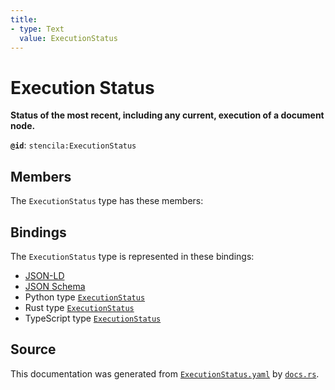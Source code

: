 ```yaml
---
title:
- type: Text
  value: ExecutionStatus
---
```


# Execution Status

**Status of the most recent, including any current, execution of a document node.**

**`@id`**: `stencila:ExecutionStatus`

## Members

The `ExecutionStatus` type has these members:



## Bindings

The `ExecutionStatus` type is represented in these bindings:

- [JSON-LD](https://stencila.dev/ExecutionStatus.jsonld)
- [JSON Schema](https://stencila.dev/ExecutionStatus.schema.json)
- Python type [`ExecutionStatus`](https://github.com/stencila/stencila/blob/main/python/stencila/types/execution_status.py)
- Rust type [`ExecutionStatus`](https://github.com/stencila/stencila/blob/main/rust/schema/src/types/execution_status.rs)
- TypeScript type [`ExecutionStatus`](https://github.com/stencila/stencila/blob/main/typescript/src/types/ExecutionStatus.ts)

## Source

This documentation was generated from [`ExecutionStatus.yaml`](https://github.com/stencila/stencila/blob/main/schema/ExecutionStatus.yaml) by [`docs.rs`](https://github.com/stencila/stencila/blob/main/rust/schema-gen/src/docs.rs).